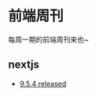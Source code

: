 # 前端周刊
每周一期的前端周刊来也~

## nextjs

* [9.5.4 released](https://github.com/vercel/next.js/releases/tag/v9.5.4)